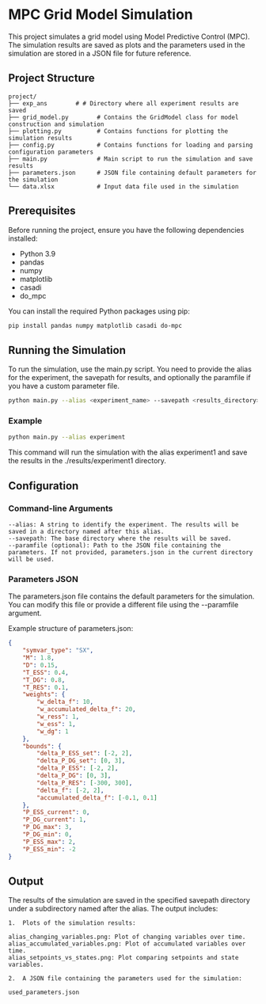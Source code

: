 # MPC Grid Model Simulation

This project simulates a grid model using Model Predictive Control (MPC). The simulation results are saved as plots and the parameters used in the simulation are stored in a JSON file for future reference.

## Project Structure
```
project/
├── exp_ans        # # Directory where all experiment results are saved
├── grid_model.py        # Contains the GridModel class for model construction and simulation
├── plotting.py          # Contains functions for plotting the simulation results
├── config.py            # Contains functions for loading and parsing configuration parameters
├── main.py              # Main script to run the simulation and save results
├── parameters.json      # JSON file containing default parameters for the simulation
└── data.xlsx            # Input data file used in the simulation
```
## Prerequisites

Before running the project, ensure you have the following dependencies installed:

- Python 3.9
- pandas
- numpy
- matplotlib
- casadi
- do_mpc

You can install the required Python packages using pip:

```bash
pip install pandas numpy matplotlib casadi do-mpc
```
## Running the Simulation

To run the simulation, use the main.py script. You need to provide the alias for the experiment, the savepath for results, and optionally the paramfile if you have a custom parameter file.
```bash
python main.py --alias <experiment_name> --savepath <results_directory> [--paramfile <path_to_parameters.json>]
```
### Example
```bash
python main.py --alias experiment
```
This command will run the simulation with the alias experiment1 and save the results in the ./results/experiment1 directory.

## Configuration

### Command-line Arguments

```
--alias: A string to identify the experiment. The results will be saved in a directory named after this alias.
--savepath: The base directory where the results will be saved.
--paramfile (optional): Path to the JSON file containing the parameters. If not provided, parameters.json in the current directory will be used.
```
### Parameters JSON

The parameters.json file contains the default parameters for the simulation. You can modify this file or provide a different file using the --paramfile argument.

Example structure of parameters.json:
```json
{
    "symvar_type": "SX",
    "M": 1.8,
    "D": 0.15,
    "T_ESS": 0.4,
    "T_DG": 0.8,
    "T_RES": 0.1,
    "weights": {
        "w_delta_f": 10,
        "w_accumulated_delta_f": 20,
        "w_ress": 1,
        "w_ess": 1,
        "w_dg": 1
    },
    "bounds": {
        "delta_P_ESS_set": [-2, 2],
        "delta_P_DG_set": [0, 3],
        "delta_P_ESS": [-2, 2],
        "delta_P_DG": [0, 3],
        "delta_P_RES": [-300, 300],
        "delta_f": [-2, 2],
        "accumulated_delta_f": [-0.1, 0.1]
    },
    "P_ESS_current": 0,
    "P_DG_current": 1,
    "P_DG_max": 3,
    "P_DG_min": 0,
    "P_ESS_max": 2,
    "P_ESS_min": -2
}
```
## Output

The results of the simulation are saved in the specified savepath directory under a subdirectory named after the alias. The output includes:

	1.	Plots of the simulation results:
```
alias_changing_variables.png: Plot of changing variables over time.
alias_accumulated_variables.png: Plot of accumulated variables over time.
alias_setpoints_vs_states.png: Plot comparing setpoints and state variables.
```
	2.	A JSON file containing the parameters used for the simulation:
```
used_parameters.json
```